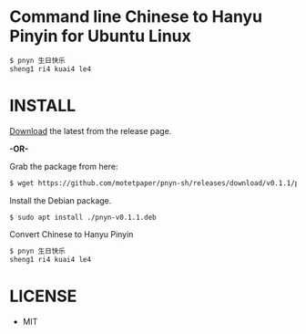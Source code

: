 # Command line Chinese to Hanyu Pinyin for Ubuntu Linux

```bash
$ pnyn 生日快乐
sheng1 ri4 kuai4 le4
```

# INSTALL

[Download][latest] the latest from the release page.

**-OR-**

Grab the package from here:
```bash
$ wget https://github.com/motetpaper/pnyn-sh/releases/download/v0.1.1/pnyn-v0.1.1.deb
```

Install the Debian package.
```bash
$ sudo apt install ./pnyn-v0.1.1.deb
```

Convert Chinese to Hanyu Pinyin
```bash
$ pnyn 生日快乐
sheng1 ri4 kuai4 le4
```

# LICENSE
  + MIT

[latest]: https://github.com/motetpaper/pnyn-sh/releases/latest
